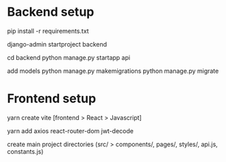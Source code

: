 # Backend setup
pip install -r requirements.txt

django-admin startproject backend

cd backend
python manage.py startapp api

add models
python manage.py makemigrations
python manage.py migrate


# Frontend setup

yarn create vite [frontend > React > Javascript]

yarn add axios react-router-dom jwt-decode

create main project directories (src/ > components/, pages/, styles/, api.js, constants.js)